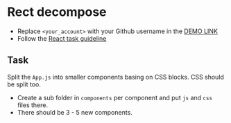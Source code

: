 # Rect decompose

- Replace `<your_account>` with your Github username in the [DEMO LINK](https://oanik.github.io/react_decompose/)
- Follow the [React task guideline](https://github.com/mate-academy/react_task-guideline#react-tasks-guideline)

## Task

Split the `App.js` into smaller components basing on CSS blocks. CSS should be split too.

- Create a sub folder in `components` per component and put `js` and `css` files there.
- There should be 3 - 5 new components.

